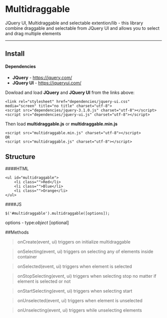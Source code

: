 # Multidraggable
JQuery UI, Multidraggable and selectable extention/lib - this library combine draggable and selectable from JQuery UI and allows you to select and drag multiple elements
___
## Install

#### Dependencies
* **JQuery** - https://jquery.com/
* **JQuery UI** - https://jqueryui.com/

Dowload and load **JQuery** and **JQuery UI** from the links above:
```
<link rel="stylesheet" href="dependencies/jquery-ui.css" media="screen" title="no title" charset="utf-8">
<script src="dependencies/jquery-3.1.0.js" charset="utf-8"></script>
<script src="dependencies/jquery-ui.js" charset="utf-8"></script>
```

Then load **multidraggable.js** or **multidraggable.min.js**
```
<script src="multidraggable.min.js" charset="utf-8"></script>
OR
<script src="multidraggable.js" charset="utf-8"></script>
```

## Structure

####HTML
```
<ul id="multidraggable">
    <li class="">Red</li>
    <li class="">Blue</li>
    <li class="">Orange</li>
</ul>
```

####JS
```
$('#multidraggable').multidraggable([options]);
```
options - type:*object* [optional]

##Methods
> onCreate(event, ui)
triggers on initialize multidraggable

> onSelecting(event, ui)
triggers on selecting any of elements inside container

> onSelected(event, ui)
triggers when element is selected

> onStopSelecting(event, ui)
triggers when selecting stop no matter if element is selected or not

> onStartSelecting(event, ui)
triggers when selecting start

> onUnselected(event, ui)
triggers when element is unselected

> onUnselecting(event, ui)
triggers while unselecting elements

